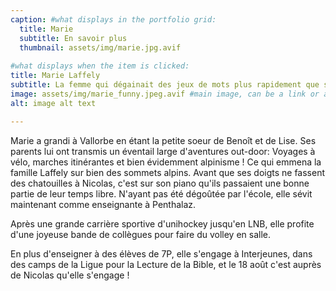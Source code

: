 ```yaml
---
caption: #what displays in the portfolio grid:
  title: Marie
  subtitle: En savoir plus
  thumbnail: assets/img/marie.jpg.avif
  
#what displays when the item is clicked:
title: Marie Laffely
subtitle: La femme qui dégainait des jeux de mots plus rapidement que son ombre.
image: assets/img/marie_funny.jpeg.avif #main image, can be a link or a file in assets/img/portfolio
alt: image alt text

---
```

Marie a grandi à Vallorbe en étant la petite soeur de Benoît et de Lise. 
Ses parents lui ont transmis un éventail large d'aventures out-door: Voyages à vélo, marches itinérantes et bien évidemment alpinisme ! Ce qui emmena la famille Laffely sur bien des sommets alpins. Avant que ses doigts ne fassent des chatouilles à Nicolas, c'est sur son piano qu'ils passaient une bonne partie de leur temps libre. N'ayant pas été dégoûtée par l'école, elle sévit maintenant comme enseignante à Penthalaz. 
 

Après une grande carrière sportive d'unihockey jusqu'en LNB, elle profite d'une joyeuse bande de collègues pour faire du volley en salle.

En plus d'enseigner à des élèves de 7P, elle s'engage à Interjeunes, dans des camps de la Ligue pour la Lecture de la Bible, et le 18 août c'est auprès de Nicolas qu'elle s'engage !
